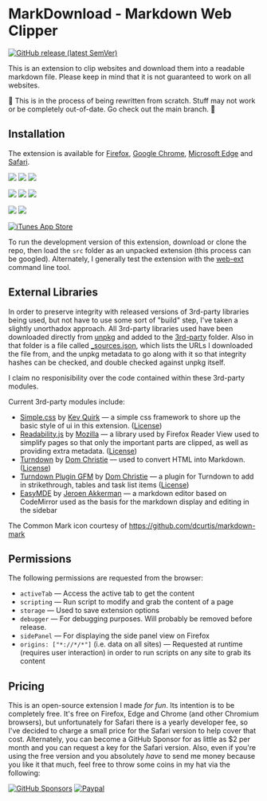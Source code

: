 # MarkDownload - Markdown Web Clipper

[![GitHub release (latest SemVer)](https://img.shields.io/github/v/release/deathau/markdownload?style=for-the-badge&sort=semver)](https://github.com/deathau/markdownload/releases/latest)

This is an extension to clip websites and download them into a readable markdown file. Please keep in mind that it is not guaranteed to work on all websites.

🚧 This is in the process of being rewritten from scratch. Stuff may not work or be completely out-of-date. Go check out the main branch. 🚧

## Installation
The extension is available for [Firefox](https://addons.mozilla.org/en-GB/firefox/addon/markdownload/), [Google Chrome](https://chrome.google.com/webstore/detail/markdownload-markdown-web/pcmpcfapbekmbjjkdalcgopdkipoggdi), [Microsoft Edge](https://microsoftedge.microsoft.com/addons/detail/hajanaajapkhaabfcofdjgjnlgkdkknm) and [Safari](https://apple.co/3tcU0pD).

[![](https://img.shields.io/chrome-web-store/v/pcmpcfapbekmbjjkdalcgopdkipoggdi.svg?logo=google-chrome&style=flat)](https://chrome.google.com/webstore/detail/markdownload-markdown-web/pcmpcfapbekmbjjkdalcgopdkipoggdi) [![](https://img.shields.io/chrome-web-store/rating/pcmpcfapbekmbjjkdalcgopdkipoggdi.svg?logo=google-chrome&style=flat)](https://chrome.google.com/webstore/detail/markdownload-markdown-web/pcmpcfapbekmbjjkdalcgopdkipoggdi) [![](https://img.shields.io/chrome-web-store/users/pcmpcfapbekmbjjkdalcgopdkipoggdi.svg?logo=google-chrome&style=flat)](https://chrome.google.com/webstore/detail/markdownload-markdown-web/pcmpcfapbekmbjjkdalcgopdkipoggdi)

[![](https://img.shields.io/amo/v/markdownload.svg?logo=firefox&style=flat)](https://addons.mozilla.org/en-US/firefox/addon/markdownload/) [![](https://img.shields.io/amo/rating/markdownload.svg?logo=firefox&style=flat)](https://addons.mozilla.org/en-US/firefox/addon/markdownload/) [![](https://img.shields.io/amo/users/markdownload.svg?logo=firefox&style=flat)](https://addons.mozilla.org/en-US/firefox/addon/markdownload/)

[![](https://img.shields.io/badge/dynamic/json?label=edge%20add-on&prefix=v&query=%24.version&url=https%3A%2F%2Fmicrosoftedge.microsoft.com%2Faddons%2Fgetproductdetailsbycrxid%2Fhajanaajapkhaabfcofdjgjnlgkdkknm&style=flat&logo=microsoft-edge)](https://microsoftedge.microsoft.com/addons/detail/hajanaajapkhaabfcofdjgjnlgkdkknm) [![](https://img.shields.io/badge/dynamic/json?label=rating&suffix=/5&query=%24.averageRating&url=https%3A%2F%2Fmicrosoftedge.microsoft.com%2Faddons%2Fgetproductdetailsbycrxid%2Fhajanaajapkhaabfcofdjgjnlgkdkknm&style=flat&logo=microsoft-edge)](https://microsoftedge.microsoft.com/addons/detail/hajanaajapkhaabfcofdjgjnlgkdkknm)

[![iTunes App Store](https://img.shields.io/itunes/v/1554029832?label=Safari&logo=safari&style=flat)](https://apple.co/3tcU0pD)

To run the development version of this extension, download or clone the repo, then load the `src` folder as an unpacked extension (this process can be googled).
Alternately, I generally test the extension with the [web-ext](https://github.com/mozilla/web-ext) command line tool.

## External Libraries
In order to preserve integrity with released versions of 3rd-party libraries being used, but not have to use some sort of "build" step, I've taken a slightly unorthadox approach.
All 3rd-party libraries used have been downloaded directly from [unpkg](https://unpkg.com/) and added to the [3rd-party](./src/3rd-party) folder.
Also in that folder is a file called [_sources.json](./src/3rd-party/_sources.json), which lists the URLs I downloaded the file from, and the unpkg metadata to go along with it so that integrity hashes can be checked, and double checked against unpkg itself.

I claim no responisibility over the code contained within these 3rd-party modules.

Current 3rd-party modules include:
- [Simple.css](https://simplecss.org/) by [Kev Quirk](https://kevquirk.com/) — a simple css framework to shore up the basic style of ui in this extension. ([License](https://github.com/kevquirk/simple.css/blob/main/LICENSE))
- [Readability.js](https://github.com/mozilla/readability) by [Mozilla](https://www.mozilla.org/) — a library used by Firefox Reader View used to simplify pages so that only the important parts are clipped, as well as providing extra metadata. ([License](https://github.com/mozilla/readability/blob/main/LICENSE.md))
- [Turndown](https://github.com/mixmark-io/turndown) by [Dom Christie](https://domchristie.co.uk/about/) — used to convert HTML into Markdown. ([License](https://github.com/mixmark-io/turndown/blob/master/LICENSE))
- [Turndown Plugin GFM](https://github.com/mixmark-io/turndown-plugin-gfm) by [Dom Christie](https://domchristie.co.uk/about/) — a plugin for Turndown to add in strikethrough, tables and task list items ([License](https://github.com/mixmark-io/turndown-plugin-gfm/blob/master/LICENSE))
- [EasyMDE](https://github.com/Ionaru/easy-markdown-editor) by [Jeroen Akkerman](https://github.com/Ionaru) — a markdown editor based on CodeMirror used as the basis for the markdown display and editing in the sidebar

The Common Mark icon courtesy of https://github.com/dcurtis/markdown-mark

## Permissions
The following permissions are requested from the browser:
- `activeTab` — Access the active tab to get the content
- `scripting` — Run script to modify and grab the content of a page
- `storage` — Used to save extension options
- `debugger` — For debugging purposes. Will probably be removed before release.
- `sidePanel` — For displaying the side panel view on Firefox
- `origins: ["*://*/*"]` (i.e. data on all sites) — Requested at runtime (requires user interaction) in order to run scripts on any site to grab its content

## Pricing
This is an open-source extension I made *for fun*. Its intention is to be completely free.
It's free on Firefox, Edge and Chrome (and other Chromium browsers),
but unfortunately for Safari there is a yearly developer fee, so I've decided to
charge a small price for the Safari version to help cover that cost.
Alternately, you can become a GitHub Sponsor for as little as $2 per month and
you can request a key for the Safari version.
Also, even if you're using the free version and you absolutely *have* to
send me money because you like it that much, feel free to throw some coins
in my hat via the following:

[![GitHub Sponsors](https://img.shields.io/github/sponsors/deathau?style=social)](https://github.com/sponsors/deathau)
[![Paypal](https://img.shields.io/badge/paypal-deathau-yellow?style=social&logo=paypal)](https://paypal.me/deathau)